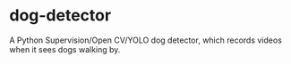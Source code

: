 # dog-detector
A Python Supervision/Open CV/YOLO dog detector, which records videos when it sees dogs walking by.

